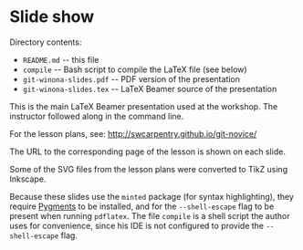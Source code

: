 # Slide show

Directory contents:

* ``README.md`` -- this file
* ``compile`` -- Bash script to compile the LaTeX file (see below)
* ``git-winona-slides.pdf`` -- PDF version of the presentation
* ``git-winona-slides.tex`` -- LaTeX Beamer source of the presentation

This is the main LaTeX Beamer presentation used at the workshop. The instructor followed along in the command line.

For the lesson plans, see: <http://swcarpentry.github.io/git-novice/>

The URL to the corresponding page of the lesson is shown on each slide.

Some of the SVG files from the lesson plans were converted to TikZ using Inkscape.

Because these slides use the ``minted`` package (for syntax highlighting), they require [Pygments](http://pygments.org/) to be installed, and for the ``--shell-escape`` flag to be present when running ``pdflatex``. The file ``compile`` is a shell script the author uses for convenience, since his IDE is not configured to provide the ``--shell-escape`` flag.

